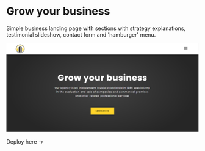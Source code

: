 # Grow your business

Simple business landing page with sections with strategy explanations, testimonial slideshow, contact form and 'hamburger' menu.

![Grow your business](./assets/header.PNG)

Deploy here ->
